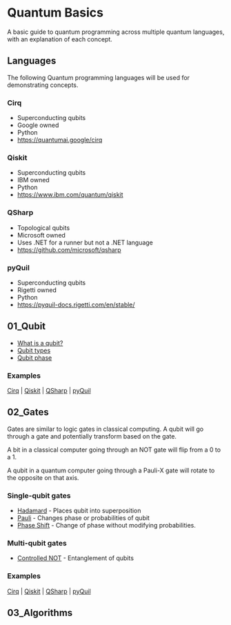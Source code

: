 # Quantum Basics

A basic guide to quantum programming across multiple quantum languages, with an explanation of each concept. 

## Languages

The following Quantum programming languages will be used for demonstrating concepts.

### Cirq
- Superconducting qubits
- Google owned
- Python
- https://quantumai.google/cirq

### Qiskit
- Superconducting qubits
- IBM owned
- Python
- https://www.ibm.com/quantum/qiskit

### QSharp
- Topological qubits
- Microsoft owned
- Uses .NET for a runner but not a .NET language
- https://github.com/microsoft/qsharp

### pyQuil
- Superconducting qubits
- Rigetti owned
- Python
- https://pyquil-docs.rigetti.com/en/stable/


## 01_Qubit

- [What is a qubit?](01_Qubit/what_is_qubit.md)
- [Qubit types](01_Qubit/qubit_types.md)
- [Qubit phase](01_Qubit/qubit_phase.md)

### Examples
[Cirq](00_Code/cirq/qubit.py) | [Qiskit](00_Code/qiskit/qubit.py) | [QSharp](00_Code/qsharp/qubit.qs) | [pyQuil](00_Code/pyquil/qubit.py)

## 02_Gates

Gates are similar to logic gates in classical computing. A qubit will go through a gate and potentially transform based on the gate.

A bit in a classical computer going through an NOT gate will flip from a 0 to a 1.

A qubit in a quantum computer going through a Pauli-X gate will rotate to the opposite on that axis.

### Single-qubit gates

- [Hadamard](02_Gates/hadamard.md) - Places qubit into superposition
- [Pauli](02_Gates/pauli.md) - Changes phase or probabilities of qubit
- [Phase Shift](02_Gates/phase_shift.md) - Change of phase without modifying probabilities.

### Multi-qubit gates

- [Controlled NOT](02_Gates/controlled_not.md) - Entanglement of qubits

### Examples
[Cirq](00_Code/cirq/gates.py) | [Qiskit](00_Code/qiskit/gates.py) | [QSharp](00_Code/qsharp/gates.qs) | [pyQuil](00_Code/pyquil/gates.py)


## 03_Algorithms



